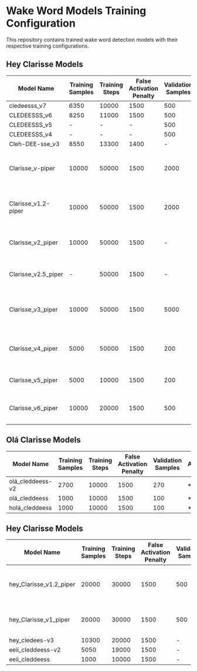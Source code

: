 # Wake Word Models Training Configuration

This repository contains trained wake word detection models with their respective training configurations.

## Hey Clarisse Models

| Model Name          | Training Samples | Training Steps | False Activation Penalty | Validation Samples | Accuracy        | Recall | False Positives per Hour | Notes                                   |
| ------------------- | ---------------- | -------------- | ------------------------ | ------------------ | --------------- | ------ | ------------------------ | --------------------------------------- |
| cledeesss_v7        | 6350             | 10000          | 1500                     | 500                | *80.76%         | -      | -                        |                                         |
| CLEDEESSS_v6        | 8250             | 11000          | 1500                     | 500                | *82.68%         | -      | -                        |                                         |
| CLEDEESSS_v5        | -                | -              | -                        | 500                | *83.63%         | -      | -                        |                                         |
| CLEDEESSS_v4        | -                | -              | -                        | 500                | *85.90%         | -      | -                        |                                         |
| Cleh-DEE-sse_v3     | 8550             | 13300          | 1400                     | -                  | -               | -      | -                        |                                         |
| Clarisse_v-piper    | 10000            | 50000          | 1500                     | 2000               | -               | -      | -                        | (A lot of spanish voices without tugao) |
| Clarisse_v1.2-piper | 10000            | 50000          | 1500                     | 2000               | -               | -      | -                        | (A lot of spanish voices with tugao)    |
| Clarisse_v2_piper   | 10000            | 50000          | 1500                     | -                  | *47.67%         | -      | -                        | (Just Tugao e Rita voices)              |
| Clarisse_v2.5_piper | -                | 50000          | 1500                     | -                  | *55.08%         | -      | -                        | (Just Tugao e Rita voices)              |
| Clarisse_v3_piper   | 10000            | 50000          | 1500                     | 5000               | *(baixa)        | -      | -                        | (Tugao, Rita, tirei o "Clarisse, ")     |
| Clarisse_v4_piper   | 5000             | 50000          | 1500                     | 200                | *(baixa)        | -      | -                        | (Tugao, Rita, tirei o "Clarisse, ")     |
| Clarisse_v5_piper   | 5000             | 10000          | 1500                     | 200                | 0.6675 *(baixa) | 0.335  | 0.0                      | (Tugao, Espanhol, italiano)             |
| Clarisse_v6_piper   | 10000            | 20000          | 1500                     | 500                | 0.757 *(48%)    | 0.516  | 0.0                      | (Tugao, Rita, Espanhol, Italiano)       |

## Olá Clarisse Models

| Model Name       | Training Samples | Training Steps | False Activation Penalty | Validation Samples | Accuracy | Recall | False Positives per Hour | Notes |
| ---------------- | ---------------- | -------------- | ------------------------ | ------------------ | -------- | ------ | ------------------------ | ----- |
| olá_cleddeess-v2 | 2700             | 10000          | 1500                     | 270                | *61%     | -      | -                        |       |
| olá_cleddeess    | 1000             | 10000          | 1500                     | 100                | *78%     | -      | -                        |       |
| holá_cleddeess   | 1000             | 10000          | 1500                     | 100                | *40%     | -      | -                        |       |

## Hey Clarisse Models

| Model Name              | Training Samples | Training Steps | False Activation Penalty | Validation Samples | Accuracy | Recall | False Positives per Hour | Notes                                   |
| ----------------------- | ---------------- | -------------- | ------------------------ | ------------------ | -------- | ------ | ------------------------ | --------------------------------------- |
| hey_Clarisse_v1.2_piper | 20000            | 30000          | 1500                     | 500                |          |        |                          | Clãrisse (PTs, BRs, Espanhol, Italiano) |
| hey_Clarisse_v1_piper   | 20000            | 30000          | 1500                     | 500                |          |        |                          | (Tugao, Rita, Espanhol, Italiano)       |
| hey_cledees-v3          | 10300            | 20000          | 1500                     | -                  | -        | -      | -                        |                                         |
| eeii_cleddeess-v2       | 5050             | 19000          | 1500                     | -                  | *62%     | -      | -                        | Colab                                   |
| eeii_cleddeess          | 1000             | 10000          | 1500                     | -                  | *59%     | -      | -                        | Colab                                   |

